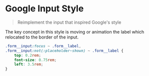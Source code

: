 # Google Input Style
> Reimplement the input that inspired Google's style 

The key concept in this style is moving or animation the label which relocated to the border of the input. 

```css
.form__input:focus ~ .form__label,
.form__input:not(:placeholder-shown) ~ .form__label {
	top: 0.2rem;
	font-size: 0.75rem;
	left: 3.5rem;
}
```
